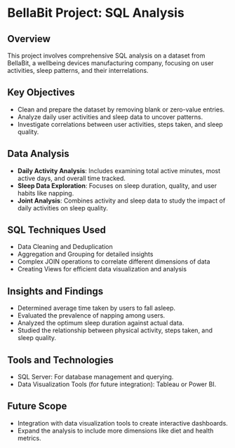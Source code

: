 # BellaBit Project: SQL Analysis

## Overview
This project involves comprehensive SQL analysis on a dataset from BellaBit, a wellbeing devices manufacturing company, focusing on user activities, sleep patterns, and their interrelations.

## Key Objectives
- Clean and prepare the dataset by removing blank or zero-value entries.
- Analyze daily user activities and sleep data to uncover patterns.
- Investigate correlations between user activities, steps taken, and sleep quality.

## Data Analysis
- **Daily Activity Analysis**: Includes examining total active minutes, most active days, and overall time tracked.
- **Sleep Data Exploration**: Focuses on sleep duration, quality, and user habits like napping.
- **Joint Analysis**: Combines activity and sleep data to study the impact of daily activities on sleep quality.

## SQL Techniques Used
- Data Cleaning and Deduplication
- Aggregation and Grouping for detailed insights
- Complex JOIN operations to correlate different dimensions of data
- Creating Views for efficient data visualization and analysis

## Insights and Findings
- Determined average time taken by users to fall asleep.
- Evaluated the prevalence of napping among users.
- Analyzed the optimum sleep duration against actual data.
- Studied the relationship between physical activity, steps taken, and sleep quality.

## Tools and Technologies
- SQL Server: For database management and querying.
- Data Visualization Tools (for future integration): Tableau or Power BI.

## Future Scope
- Integration with data visualization tools to create interactive dashboards.
- Expand the analysis to include more dimensions like diet and health metrics.


